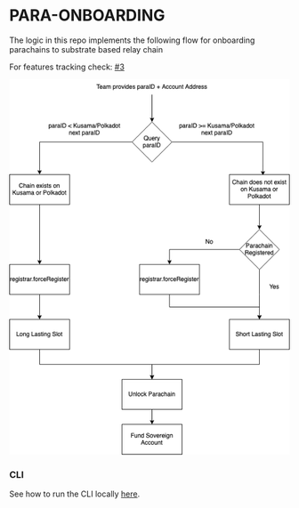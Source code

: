# PARA-ONBOARDING
The logic in this repo implements the following flow for onboarding parachains to substrate based relay chain

For features tracking check: [#3](https://github.com/al3mart/para-onboarding/issues/3)

![para-onboarding-flow](./assets/para-onboarding-flow.png)

### CLI
See how to run the CLI locally [here](cli/README.md).

